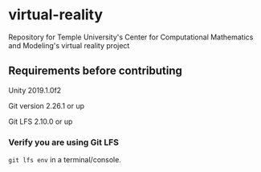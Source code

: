 # virtual-reality
Repository for Temple University's Center for Computational Mathematics and Modeling's virtual reality project

## Requirements before contributing
Unity 2019.1.0f2

Git version 2.26.1 or up

Git LFS 2.10.0 or up

### Verify you are using Git LFS
`git lfs env` in a terminal/console.
